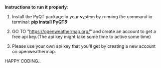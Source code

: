 **Instructions to run it properly**:
1. Install the PyQT package in your system by running the command in terminal: **pip install PyQT5**

2. GO TO "https://openweathermap.org/" and create an account to get a free api key.(The api key might take some time to active some time)

3. Please use your own api key that you'll get by creating a new account on openweathermap.

HAPPY CODING..


